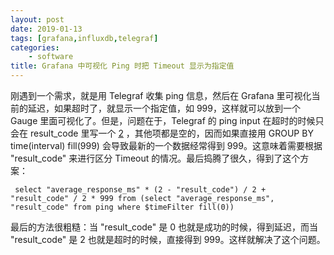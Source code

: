 ```yaml
---
layout: post
date: 2019-01-13
tags: [grafana,influxdb,telegraf]
categories:
    - software
title: Grafana 中可视化 Ping 时把 Timeout 显示为指定值
---
```


刚遇到一个需求，就是用 Telegraf 收集 ping 信息，然后在 Grafana 里可视化当前的延迟，如果超时了，就显示一个指定值，如 999，这样就可以放到一个 Gauge 里面可视化了。但是，问题在于，Telegraf 的 ping input 在超时的时候只会在 result_code 里写一个 [2](https://github.com/influxdata/telegraf/tree/master/plugins/inputs/ping) ，其他项都是空的，因而如果直接用 GROUP BY time(interval) fill(999) 会导致最新的一个数据经常得到 999。这意味着需要根据 "result_code" 来进行区分 Timeout 的情况。最后捣腾了很久，得到了这个方案：

```
 select "average_response_ms" * (2 - "result_code") / 2 + "result_code" / 2 * 999 from (select "average_response_ms", "result_code" from ping where $timeFilter fill(0))
```

最后的方法很粗糙：当 "result_code" 是 0 也就是成功的时候，得到延迟，而当 "result_code" 是 2 也就是超时的时候，直接得到 999。这样就解决了这个问题。